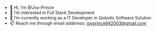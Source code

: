 - 👋 Hi, I’m @Joy-Prince
- 👀 I’m interested in Full Stack Development
- 🌱 I’m currently working as a IT Developer in Qobotic Software Solution
- 📫 Reach me through email adderess: joyprince942003@gmail.com

<!---
prince-joy-prince/prince-joy-prince is a ✨ special ✨ repository because its `README.md` (this file) appears on your GitHub profile.
You can click the Preview link to take a look at your changes.
--->
